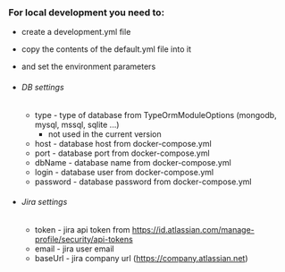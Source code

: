 ### For local development you need to: 
 - create a development.yml file
 - copy the contents of the default.yml file into it 
 - and set the environment parameters


- ###### DB settings
  - type - type of database from TypeOrmModuleOptions (mongodb, mysql, mssql, sqlite ...)
    - not used in the current version
  - host - database host from docker-compose.yml
  - port - database port from docker-compose.yml
  - dbName - database name from docker-compose.yml
  - login - database user from docker-compose.yml
  - password - database password from docker-compose.yml


- ###### Jira settings
  - token - jira api token from https://id.atlassian.com/manage-profile/security/api-tokens
  - email - jira user email
  - baseUrl - jira company url (https://company.atlassian.net)
